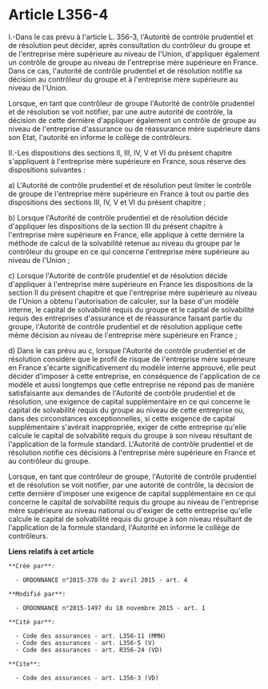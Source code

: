 # Article L356-4

I.-Dans le cas prévu à l'article L. 356-3, l'Autorité de contrôle prudentiel et de résolution peut décider, après
consultation du contrôleur du groupe et de l'entreprise mère supérieure au niveau de l'Union, d'appliquer également un
contrôle de groupe au niveau de l'entreprise mère supérieure en France. Dans ce cas, l'autorité de contrôle prudentiel et de
résolution notifie sa décision au contrôleur du groupe et à l'entreprise mère supérieure au niveau de l'Union. 

Lorsque, en tant que contrôleur de groupe l'Autorité de contrôle prudentiel et de résolution se voit notifier, par une autre
autorité de contrôle, la décision de cette dernière d'appliquer également un contrôle de groupe au niveau de l'entreprise
d'assurance ou de réassurance mère supérieure dans son Etat, l'autorité en informe le collège de contrôleurs. 

II.-Les dispositions des sections II, III, IV, V et VI du présent chapitre s'appliquent à l'entreprise mère supérieure en
France, sous réserve des dispositions suivantes : 

a) L'Autorité de contrôle prudentiel et de résolution peut limiter le contrôle de groupe de l'entreprise mère supérieure en
France à tout ou partie des dispositions des sections III, IV, V et VI du présent chapitre ; 

b) Lorsque l'Autorité de contrôle prudentiel et de résolution décide d'appliquer les dispositions de la section III du
présent chapitre à l'entreprise mère supérieure en France, elle applique à cette dernière la méthode de calcul de la
solvabilité retenue au niveau du groupe par le contrôleur du groupe en ce qui concerne l'entreprise mère supérieure au niveau
de l'Union ; 

c) Lorsque l'Autorité de contrôle prudentiel et de résolution décide d'appliquer à l'entreprise mère supérieure en France les
dispositions de la section II du présent chapitre et que l'entreprise mère supérieure au niveau de l'Union a obtenu
l'autorisation de calculer, sur la base d'un modèle interne, le capital de solvabilité requis du groupe et le capital de
solvabilité requis des entreprises d'assurance et de réassurance faisant partie du groupe, l'Autorité de contrôle prudentiel
et de résolution applique cette même décision au niveau de l'entreprise mère supérieure en France ; 

d) Dans le cas prévu au c, lorsque l'Autorité de contrôle prudentiel et de résolution considère que le profil de risque de
l'entreprise mère supérieure en France s'écarte significativement du modèle interne approuvé, elle peut décider d'imposer à
cette entreprise, en conséquence de l'application de ce modèle et aussi longtemps que cette entreprise ne répond pas de
manière satisfaisante aux demandes de l'Autorité de contrôle prudentiel et de résolution, une exigence de capital
supplémentaire en ce qui concerne le capital de solvabilité requis du groupe au niveau de cette entreprise ou, dans des
circonstances exceptionnelles, si cette exigence de capital supplémentaire s'avérait inappropriée, exiger de cette entreprise
qu'elle calcule le capital de solvabilité requis du groupe à son niveau résultant de l'application de la formule standard.
L'Autorité de contrôle prudentiel et de résolution notifie ces décisions à l'entreprise mère supérieure en France et au
contrôleur du groupe. 

Lorsque, en tant que contrôleur de groupe, l'Autorité de contrôle prudentiel et de résolution se voit notifier, par une
autorité de contrôle, la décision de cette dernière d'imposer une exigence de capital supplémentaire en ce qui concerne le
capital de solvabilité requis du groupe au niveau de l'entreprise mère supérieure au niveau national ou d'exiger de cette
entreprise qu'elle calcule le capital de solvabilité requis du groupe à son niveau résultant de l'application de la formule
standard, l'Autorité en informe le collège de contrôleurs.

**Liens relatifs à cet article**

	**Créé par**:

	  - ORDONNANCE n°2015-378 du 2 avril 2015 - art. 4

	**Modifié par**:

	  - ORDONNANCE n°2015-1497 du 18 novembre 2015 - art. 1

	**Cité par**:

	  - Code des assurances - art. L356-11 (MMN)
	  - Code des assurances - art. L356-5 (V)
	  - Code des assurances - art. R356-24 (VD)

	**Cite**:

	  - Code des assurances - art. L356-3 (VD)
